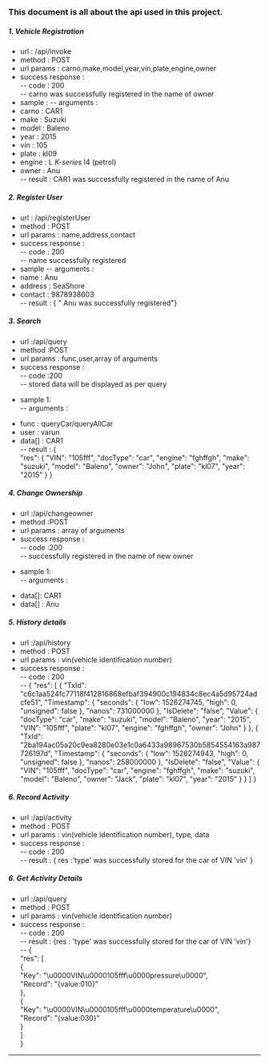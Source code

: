 ### This document is all about the api used in this project.  

##### 1. Vehicle Registration

* url : /api/invoke
* method : POST
*  url params : carno,make,model,year,vin,plate,engine,owner
* success response :  
-- code : 200   
-- carno was successfully registered in the name of owner  
*  sample :
-- arguments :
* carno : CAR1
* make : Suzuki
* model : Baleno
* year : 2015
* vin : 105
* plate : kl09
* engine : L _K-series_ I4 (petrol)
* owner : Anu  
-- result : CAR1 was successfully registered in the name of Anu

##### 2. Register User

* url : /api/registerUser
* method : POST
* url params : name,address,contact
* success response :  
-- code : 200  
-- name successfully registered
* sample
-- arguments :
* name : Anu
* address : SeaShore
* contact : 9878938603  
-- result : { " Anu was successfully registered"}

##### 3. Search

* url :/api/query
*  method :POST
*  url params : func,user,array of arguments
*  success response :  
-- code :200  
-- stored data will be displayed as per query
- sample 1:  
-- arguments :
*   func : queryCar/queryAllCar
*	user : varun
*	data[] : CAR1  
-- result : {  
    "res": {
        "VIN": "105fff",
        "docType": "car",
        "engine": "fghffgh",
        "make": "suzuki",
        "model": "Baleno",
        "owner": "John",
        "plate": "kl07",
        "year": "2015"
    }
}

##### 4. Change Ownership

* url :/api/changeowner
*  method :POST
*  url params : array of arguments  
*  success response :  
-- code :200  
-- successfully registered in the name of new owner
- sample 1:  
-- arguments :
*	data[]: CAR1
*	data[] : Anu

##### 5. History details

* url :/api/history  
*  method : POST  
*  url params : vin(vehicle identification number)   
*   success response :  
--  code : 200  
-- {
    "res": [
        {
            "TxId": "c6c1aa524fc77118f412816868efbaf394900c194834c8ec4a5d95724adcfe51",
            "Timestamp": {
                "seconds": {
                    "low": 1526274745,
                    "high": 0,
                    "unsigned": false
                },
                "nanos": 731000000
            },
            "IsDelete": "false",
            "Value": {
                "docType": "car",
                "make": "suzuki",
                "model": "Baleno",
                "year": "2015",
                "VIN": "105fff",
                "plate": "kl07",
                "engine": "fghffgh",
                "owner": "John"
            }
        },
        {
            "TxId": "2ba194ac05a20c9ea8280e03e1c0a6433a98967530b5854554163a987726197d",
            "Timestamp": {
                "seconds": {
                    "low": 1526274943,
                    "high": 0,
                    "unsigned": false
                },
                "nanos": 258000000
            },
            "IsDelete": "false",
            "Value": {
                "VIN": "105fff",
                "docType": "car",
                "engine": "fghffgh",
                "make": "suzuki",
                "model": "Baleno",
                "owner": "Jack",
                "plate": "kl07",
                "year": "2015"
            }
        }
    ]
}

##### 6. Record Activity

*  url :/api/activity
*  method : POST
*  url params : vin(vehicle identification number), type, data
*  success response :  
--  code : 200  
-- result : {  res :'type' was successfully stored for the car of VIN 'vin'  }  

##### 6. Get Activity Details

*  url :/api/query
*  method : POST
*  url params : vin(vehicle identification number)
*  success response :  
--  code : 200  
-- result : {res : 'type' was successfully stored for the car of VIN 'vin'}    
-- {  
"res": [  
{    
	"Key": "\u0000VIN\u0000105fff\u0000pressure\u0000",  
	"Record": "{value:010}"  
},  
{  
	"Key": "\u0000VIN\u0000105fff\u0000temperature\u0000",  
	"Record": "{value:030}"  
}  
]  
}  
----
